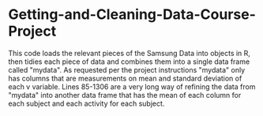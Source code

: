 # Getting-and-Cleaning-Data-Course-Project
This code loads the relevant pieces of the Samsung Data into objects in R, then tidies each piece of data and combines them into a single
data frame called "mydata". 
As requested per the project instructions "mydata" only has columns that are measurements on mean and standard deviation of each v
variable.
Lines 85-1306 are a very long way of refining the data from "mydata" into another data frame that has the mean of each column for each
subject and each activity for each subject.
